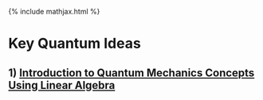 {% include mathjax.html %}

#  Key Quantum Ideas

## $1)$ [Introduction to Quantum Mechanics Concepts Using Linear Algebra](/Introduction.md)

